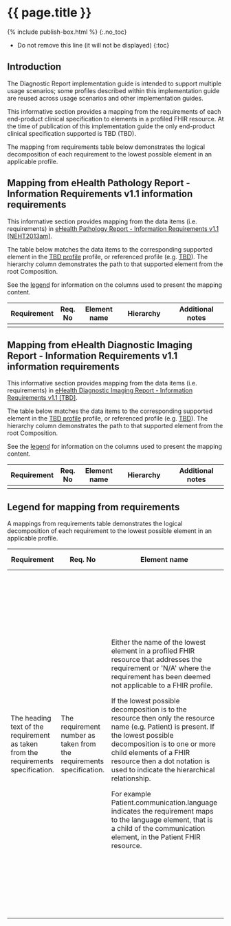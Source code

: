 # {{ page.title }}
{% include publish-box.html %}
{:.no_toc}
<!-- TOC  the css styling for this is \pages\assets\css\project.css under 'markdown-toc'-->
* Do not remove this line (it will not be displayed)
{:toc}

## Introduction

The Diagnostic Report implementation guide is intended to support multiple usage scenarios; some profiles described within this implementation guide are reused across usage scenarios and other implementation guides.

This informative section provides a mapping from the requirements of each end-product clinical specification to elements in a profiled FHIR resource. At the time of publication of this implementation guide the only end-product clinical specification supported is TBD (TBD).

The mapping from requirements table below demonstrates the logical decomposition of each requirement to the lowest possible element in an applicable profile. 

## Mapping from eHealth Pathology Report - Information Requirements v1.1 information requirements
This informative section provides mapping from the data items (i.e. requirements) in [eHealth Pathology Report - Information Requirements v1.1 [NEHT2013am]](index.html#NEHT2013am).

The table below matches the data items to the corresponding supported element in the [TBD profile](??) profile, or referenced profile (e.g. [TBD](TBD)). The hierarchy column demonstrates the path to that supported element from the root Composition. 

See the [legend](mappings.html#legend-for-mapping-from-requirements) for information on the columns used to present the mapping content.

<table class="list" width="100%">
	<col style="width:20%"/>
	<col style="width:7%"/>
	<col style="width:20%"/>
	<col style="width:25%"/>
	<col style="width:28%"/>
            <thead>
                <tr>
                    <th>Requirement</th>
                    <th>Req. No</th>
                    <th>Element name</th>
                    <th>Hierarchy</th>
                    <th>Additional notes</th>
                </tr>
            </thead>
            <tbody>
                <tr>
                    <td></td>
                    <td></td>
                    <td></td>
                    <td></td>
                    <td></td>
                </tr>
             </tbody>
</table>               

## Mapping from eHealth Diagnostic Imaging Report - Information Requirements v1.1 information requirements
This informative section provides mapping from the data items (i.e. requirements) in [eHealth Diagnostic Imaging Report - Information Requirements v1.1 [TBD]](index.html#TBD).

The table below matches the data items to the corresponding supported element in the [TBD profile](TBD) profile, or referenced profile (e.g. [TBD](TBD)). The hierarchy column demonstrates the path to that supported element from the root Composition. 

See the [legend](mappings.html#legend-for-mapping-from-requirements) for information on the columns used to present the mapping content.

<table class="list" width="100%">
	<col style="width:20%"/>
	<col style="width:7%"/>
	<col style="width:20%"/>
	<col style="width:25%"/>
	<col style="width:28%"/>
            <thead>
                <tr>
                    <th>Requirement</th>
                    <th>Req. No</th>
                    <th>Element name</th>
                    <th>Hierarchy</th>
                    <th>Additional notes</th>
                </tr>
            </thead>
            <tbody>
                <tr>
                    <td></td>
                    <td></td>
                    <td></td>
                    <td></td>
                    <td></td>
                </tr>
             </tbody>
</table>               

## Legend for mapping from requirements

A mappings from requirements table demonstrates the logical decomposition of each requirement to the lowest possible element in an applicable profile.

<table class="list" width="100%">
	<col style="width:20%"/>
	<col style="width:20%"/>
	<col style="width:20%"/>
	<col style="width:20%"/>
	<col style="width:20%"/>
            <thead>
                <tr>
                    <th>Requirement</th>
                    <th>Req. No</th>
                    <th>Element name</th>
                    <th>Hierarchy</th>
                    <th>Additional notes</th>
                </tr>
            </thead>
            <tbody>
                <tr>
                    <td><p>The heading text of the requirement as taken from the requirements specification.</p></td>
                    <td><p>The requirement number as taken from the requirements specification.</p></td>
                    <td>
                        <p>Either the name of the lowest element in a profiled FHIR resource that addresses the requirement or 'N/A' where 
                        the requirement has been deemed not applicable to a FHIR profile.</p>
                       <p>If the lowest possible decomposition is to the resource then only the resource name (e.g. Patient) is present. 
                    If the lowest possible decomposition is to one or more child elements of a FHIR resource then a dot notation is 
                    used to indicate the hierarchical relationship.</p>
                       <p>For example Patient.communication.language indicates 
                    the requirement maps to the language element, that is a child of the communication element, 
                    in the Patient FHIR resource.</p>
                    </td>
                    <td>
                        <p>Either the full hierarchical path from the root FHIR resource (e.g. Composition) to the element 
                    the requirement is mapped to or 'N/A' where the requirement has been deemed not applicable to a FHIR profile.</p>
                        <p>A dot notation is used to demonstrate hierarchy within a FHIR resource.</p>
                        <p>An arrow '<span style="font-family:courier;">&#62;</span>' is used to denote the reference connecting one FHIR resource 
                    to another from the linking element. For example Composition.subject> Patient or Composition.author> Patient.</p>
                    <p>Where a requirement is addressed by multiple elements, the elements are presented in order of appearance in the profiled FHIR resource.</p>
                    </td>
                    <td>
                        <p>Additional notes are provided where a gap between a requirement, or parts of a requirement, and the 
                    profiles is identified. Where a requirement is fully addressed by the mapped elements then no entry in this 
                    column is expected.</p>
                    </td>
                </tr>
             </tbody>
</table>